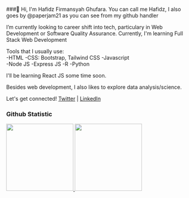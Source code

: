 ###👋 Hi, I'm Hafidz Firmansyah Ghufara. You can call me Hafidz, I also goes by @paperjam21 as you can see from my github handler
 
I’m currently looking to career shift into tech, particulary in Web Development or Software Quality Assurance.
Currently, I'm learning Full Stack Web Development

Tools that I usually use:  
-HTML
-CSS: Bootstrap, Tailwind CSS 
-Javascript  
-Node JS
-Express JS
-R
-Python

I'll be learning React JS some time soon.

Besides web development, I also likes to explore data analysis/science.

Let's get connected! 
[Twitter](https://twitter.com/paperjam21) | [LinkedIn](https://www.linkedin.com/in/hafidzfg/)

### Github Statistic
<p align="left">
<a href="https://github.com/hafidzfg">
  <img height="180em" src="https://github-readme-stats-eight-theta.vercel.app/api?username=hafidzfg&show_icons=true&theme=algolia&include_all_commits=true&count_private=true"/>
  <img height="180em" src="https://github-readme-stats-eight-theta.vercel.app/api/top-langs/?username=tpadimas15&layout=compact&langs_count=8&theme=algolia"/>
</a>
</p>
